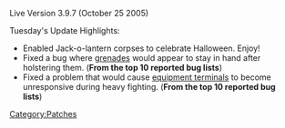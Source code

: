 Live Version 3.9.7 (October 25 2005)

Tuesday's Update Highlights:

- Enabled Jack-o-lantern corpses to celebrate Halloween. Enjoy!
- Fixed a bug where [grenades](grenade.md) would appear to
  stay in hand after holstering them. (**From the top 10 reported bug
  lists**)
- Fixed a problem that would cause [equipment
  terminals](equipment_terminal.md) to become unresponsive
  during heavy fighting. (**From the top 10 reported bug lists**)

[Category:Patches](../Category:Patches.md)
